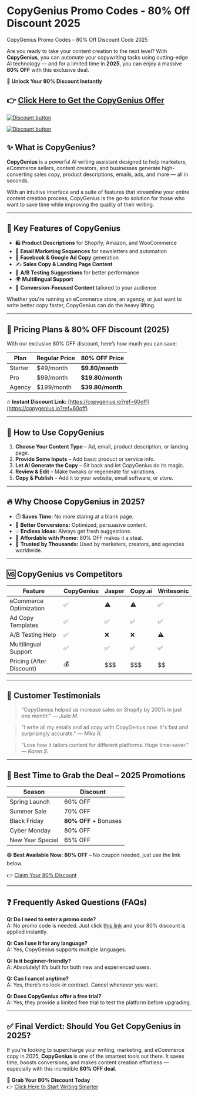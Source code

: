 # CopyGenius Promo Codes - 80% Off Discount  2025
CopyGenius Promo Codes - 80% Off Discount Code 2025

Are you ready to take your content creation to the next level? With **CopyGenius**, you can automate your copywriting tasks using cutting-edge AI technology — and for a limited time in **2025**, you can enjoy a massive **80% OFF** with this exclusive deal.

🎯 **Unlock Your 80% Discount Instantly**  

👉 [Click Here to Get the CopyGenius Offer](https://copygenius.io?ref=60off)
---
[![Discount button](https://github.com/user-attachments/assets/e5cb2122-5258-4331-bbff-048ba1ae5555)](https://copygenius.io?ref=60off)

[![Discount button](https://github.com/user-attachments/assets/0ca0d2ed-9e73-451f-8dc9-959299fde80b)](https://copygenius.io?ref=60off)

## ✨ What is CopyGenius?

**CopyGenius** is a powerful AI writing assistant designed to help marketers, eCommerce sellers, content creators, and businesses generate high-converting sales copy, product descriptions, emails, ads, and more — all in seconds.

With an intuitive interface and a suite of features that streamline your entire content creation process, CopyGenius is the go-to solution for those who want to save time while improving the quality of their writing.

---

## 🚀 Key Features of CopyGenius

- 🛍️ **Product Descriptions** for Shopify, Amazon, and WooCommerce
- 📧 **Email Marketing Sequences** for newsletters and automation
- 📣 **Facebook & Google Ad Copy** generation
- ✍️ **Sales Copy & Landing Page Content**
- 🔄 **A/B Testing Suggestions** for better performance
- 🌍 **Multilingual Support**
- 🎯 **Conversion-Focused Content** tailored to your audience

Whether you're running an eCommerce store, an agency, or just want to write better copy faster, CopyGenius can do the heavy lifting.

---

## 💸 Pricing Plans & 80% OFF Discount (2025)

With our exclusive 80% OFF discount, here’s how much you can save:

| Plan | Regular Price | 80% OFF Price |
|------|----------------|------------------|
| Starter | $49/month | **$9.80/month** |
| Pro | $99/month | **$19.80/month** |
| Agency | $199/month | **$39.80/month** |

🔥 **Instant Discount Link:** [https://copygenius.io?ref=60off](https://copygenius.io?ref=60off)

---

## 🧠 How to Use CopyGenius

1. **Choose Your Content Type** – Ad, email, product description, or landing page.
2. **Provide Some Inputs** – Add basic product or service info.
3. **Let AI Generate the Copy** – Sit back and let CopyGenius do its magic.
4. **Review & Edit** – Make tweaks or regenerate for variations.
5. **Copy & Publish** – Add it to your website, email software, or store.

---

## 🔥 Why Choose CopyGenius in 2025?

- ⏱️ **Saves Time:** No more staring at a blank page.
- 💬 **Better Conversions:** Optimized, persuasive content.
- 💡 **Endless Ideas:** Always get fresh suggestions.
- 💸 **Affordable with Promo:** 80% OFF makes it a steal.
- 🌟 **Trusted by Thousands:** Used by marketers, creators, and agencies worldwide.

---

## 🆚 CopyGenius vs Competitors

| Feature | CopyGenius | Jasper | Copy.ai | Writesonic |
|---------|-------------|--------|----------|-------------|
| eCommerce Optimization | ✅ | ⚠️ | ⚠️ | ✅ |
| Ad Copy Templates | ✅ | ✅ | ✅ | ✅ |
| A/B Testing Help | ✅ | ❌ | ❌ | ⚠️ |
| Multilingual Support | ✅ | ✅ | ✅ | ✅ |
| Pricing (After Discount) | 💰 | $$$ | $$$ | $$ |

---

## 💬 Customer Testimonials

> "CopyGenius helped us increase sales on Shopify by 200% in just one month!" — *Julia M.*

> "I write all my emails and ad copy with CopyGenius now. It's fast and surprisingly accurate." — *Mike R.*

> "Love how it tailors content for different platforms. Huge time-saver." — *Karen S.*

---

## 📅 Best Time to Grab the Deal – 2025 Promotions

| Season | Discount |
|--------|----------|
| Spring Launch | 60% OFF |
| Summer Sale | 70% OFF |
| Black Friday | **80% OFF** + Bonuses |
| Cyber Monday | 80% OFF |
| New Year Special | 65% OFF |

🟢 **Best Available Now: 80% OFF** – No coupon needed, just use the link below.

👉 [Claim Your 80% Discount](https://copygenius.io?ref=60off)

---

## ❓ Frequently Asked Questions (FAQs)

**Q: Do I need to enter a promo code?**  
A: No promo code is needed. Just click [this link](https://copygenius.io?ref=60off) and your 80% discount is applied instantly.

**Q: Can I use it for any language?**  
A: Yes, CopyGenius supports multiple languages.

**Q: Is it beginner-friendly?**  
A: Absolutely! It’s built for both new and experienced users.

**Q: Can I cancel anytime?**  
A: Yes, there’s no lock-in contract. Cancel whenever you want.

**Q: Does CopyGenius offer a free trial?**  
A: Yes, they provide a limited free trial to test the platform before upgrading.

---

## ✅ Final Verdict: Should You Get CopyGenius in 2025?

If you’re looking to supercharge your writing, marketing, and eCommerce copy in 2025, **CopyGenius** is one of the smartest tools out there. It saves time, boosts conversions, and makes content creation effortless — especially with this incredible **80% OFF deal**.

🎯 **Grab Your 80% Discount Today**  
👉 [Click Here to Start Writing Smarter](https://copygenius.io?ref=60off)

